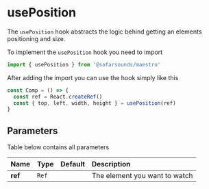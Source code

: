 # usePosition

The `usePosition` hook abstracts the logic behind getting an elements positioning and size.

To implement the `usePosition` hook you need to import
```js
import { usePosition } from '@sofarsounds/maestro'
```

After adding the import you can use the hook simply like this
```js
const Comp = () => {
  const ref = React.createRef()
  const { top, left, width, height } = usePosition(ref)
}
```

## Parameters
Table below contains all parameters

| Name          | Type         | Default         | Description                      |
| :------------ | :-----       | :-------------- | :------------------------------- |
| **ref**       | `Ref` |                      | The element you want to watch
